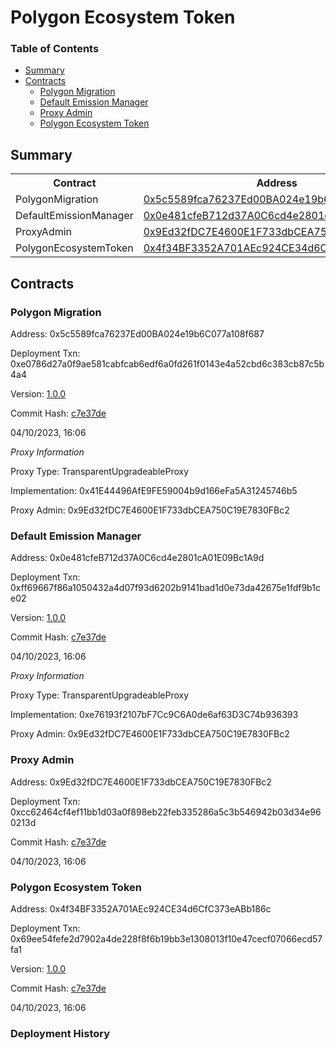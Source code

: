 # Polygon Ecosystem Token


### Table of Contents
- [Summary](#summary)
- [Contracts](#contracts)
	- [Polygon Migration](#polygon-migration)
	- [Default Emission Manager](#default-emission-manager)
	- [Proxy Admin](#proxy-admin)
	- [Polygon Ecosystem Token](#polygon-ecosystem-token)
 ## Summary
  <table>
  <tr>
      <th>Contract</th>
      <th>Address</th>
  </tr><tr>
      <td>PolygonMigration</td>
      <td><a href="" target="_blank">0x5c5589fca76237Ed00BA024e19b6C077a108f687</a></td>
      </tr>
<tr>
      <td>DefaultEmissionManager</td>
      <td><a href="" target="_blank">0x0e481cfeB712d37A0C6cd4e2801cA01E09Bc1A9d</a></td>
      </tr>
<tr>
      <td>ProxyAdmin</td>
      <td><a href="" target="_blank">0x9Ed32fDC7E4600E1F733dbCEA750C19E7830FBc2</a></td>
      </tr>
<tr>
      <td>PolygonEcosystemToken</td>
      <td><a href="" target="_blank">0x4f34BF3352A701AEc924CE34d6CfC373eABb186c</a></td>
      </tr></table>

## Contracts

### Polygon Migration

Address: 0x5c5589fca76237Ed00BA024e19b6C077a108f687

Deployment Txn: 0xe0786d27a0f9ae581cabfcab6edf6a0fd261f0143e4a52cbd6c383cb87c5b4a4

Version: [1.0.0](https://github.com/0xPolygon/pol-token/releases/tag/1.0.0)

Commit Hash: [c7e37de](https://github.com/0xPolygon/pol-token/commit/c7e37ded435fbb619febe7637fbd4fb9e63f28ab)

04/10/2023, 16:06


_Proxy Information_



Proxy Type: TransparentUpgradeableProxy



Implementation: 0x41E44496AfE9FE59004b9d166eFa5A31245746b5



Proxy Admin: 0x9Ed32fDC7E4600E1F733dbCEA750C19E7830FBc2



### Default Emission Manager

Address: 0x0e481cfeB712d37A0C6cd4e2801cA01E09Bc1A9d

Deployment Txn: 0xff69667f86a1050432a4d07f93d6202b9141bad1d0e73da42675e1fdf9b1ce02

Version: [1.0.0](https://github.com/0xPolygon/pol-token/releases/tag/1.0.0)

Commit Hash: [c7e37de](https://github.com/0xPolygon/pol-token/commit/c7e37ded435fbb619febe7637fbd4fb9e63f28ab)

04/10/2023, 16:06


_Proxy Information_



Proxy Type: TransparentUpgradeableProxy



Implementation: 0xe76193f2107bF7Cc9C6A0de6af63D3C74b936393



Proxy Admin: 0x9Ed32fDC7E4600E1F733dbCEA750C19E7830FBc2



### Proxy Admin

Address: 0x9Ed32fDC7E4600E1F733dbCEA750C19E7830FBc2

Deployment Txn: 0xcc62464cf4ef11bb1d03a0f898eb22feb335286a5c3b546942b03d34e960213d



Commit Hash: [c7e37de](https://github.com/0xPolygon/pol-token/commit/c7e37ded435fbb619febe7637fbd4fb9e63f28ab)

04/10/2023, 16:06


### Polygon Ecosystem Token

Address: 0x4f34BF3352A701AEc924CE34d6CfC373eABb186c

Deployment Txn: 0x69ee54fefe2d7902a4de228f8f6b19bb3e1308013f10e47cecf07066ecd57fa1

Version: [1.0.0](https://github.com/0xPolygon/pol-token/releases/tag/1.0.0)

Commit Hash: [c7e37de](https://github.com/0xPolygon/pol-token/commit/c7e37ded435fbb619febe7637fbd4fb9e63f28ab)

04/10/2023, 16:06

### Deployment History


